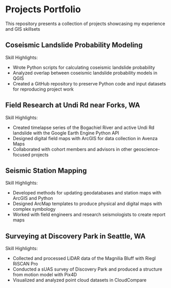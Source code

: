 # Projects Portfolio
This repository presents a collection of projects showcasing my experience and GIS skillsets
## Coseismic Landslide Probability Modeling
Skill Highlights:

- Wrote Python scripts for calculating coseismic landslide probability
- Analyzed overlap between coseismic landslide probability models in QGIS
- Created a GitHub repository to preserve Python code and input datasets for reproducing project work 

## Field Research at Undi Rd near Forks, WA
Skill Highlights:

- Created timelapse series of the Bogachiel River and active Undi Rd landslide with the Google Earth Engine Python API
- Designed digital field maps with ArcGIS for data collection in Avenza Maps
- Collaborated with cohort members and advisors in other geoscience-focused projects


## Seismic Station Mapping
Skill Highlights:

- Developed methods for updating geodatabases and station maps with ArcGIS and Python
- Designed ArcMap templates to produce physical and digital maps with complex symbology
- Worked with field engineers and research seismologists to create report maps

## Surveying at Discovery Park in Seattle, WA
Skill Highlights:

- Collected and processed LiDAR data of the Magnilia Bluff with Riegl RiSCAN Pro
- Conducted a sUAS survey of Discovery Park and produced a structure from motion model with Pix4D
- Visualized and analyzed point cloud datasets in CloudCompare
